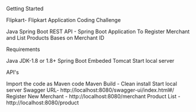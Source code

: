 Getting Started

Flipkart- Flipkart Application Coding Challenge

Java Spring Boot REST API - Spring Boot Application To Register Merchant and List Products Bases on Merchant ID

Requirements

Java JDK-1.8 or 1.8+ Spring Boot Embeded Tomcat Start local server

API's

Import the code as Maven code
Maven Build - Clean install
Start local server
Swagger URL- http://localhost:8080/swagger-ui/index.html#/
Register New Merchant - http://localhost:8080/merchant
Product List  - http://localhost:8080/product